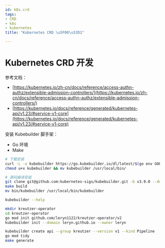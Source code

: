 ```yaml
---
id: k8s.crd
tags:
- CRD
- k8s
- kubernetes
title: "Kubernetes CRD \u5F00\u53D1"

---
```



# Kubernetes CRD 开发
参考文档：

- [https://kubernetes.io/zh-cn/docs/reference/access-authn-authz/extensible-admission-controllers/](https://kubernetes.io/zh-cn/docs/reference/access-authn-authz/extensible-admission-controllers/)
- [https://kubernetes.io/docs/reference/generated/kubernetes-api/v1.23/#service-v1-core](https://kubernetes.io/docs/reference/generated/kubernetes-api/v1.23/#service-v1-core)

安装 Kubebuilder 脚手架：

- Go 环境
- Make
```bash
# 下载安装
curl -L -o kubebuilder https://go.kubebuilder.io/dl/latest/$(go env GOOS)/$(go env GOARCH)
chmod u+x kubebuilder && mv kubebuilder /usr/local/bin/

# 源码编译安装
git clone git@github.com:kubernetes-sigs/kubebuilder.git -b v3.9.0 --depth 1
make build 
mv bin/kubebuilder /usr/local/bin/kubebuilder

kubebuilder --help

mkdir kreutzer-operator
cd kreutzer-operator
go mod init github.com/leryn1122/kreutzer-operator/v2
kubebuilder init --domain leryn.github.io --owner leryn

kubebuilder create api --group kreutzer --version v1 --kind Pipeline
go mod tidy
make generate
```
